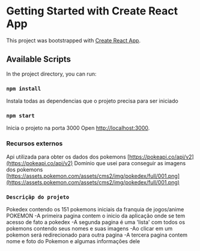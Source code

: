 # Getting Started with Create React App

This project was bootstrapped with [Create React App](https://github.com/facebook/create-react-app).

## Available Scripts

In the project directory, you can run:

### `npm install`

Instala todas as dependencias que o projeto precisa para ser iniciado
### `npm start`

Inicia o projeto na porta 3000
Open [http://localhost:3000](http://localhost:3000).

### Recursos externos

Api utilizada para obter os dados dos pokemons [https://pokeapi.co/api/v2](https://pokeapi.co/api/v2)
Dominio que usei para conseguir as imagens dos pokemons [https://assets.pokemon.com/assets/cms2/img/pokedex/full/001.png](https://assets.pokemon.com/assets/cms2/img/pokedex/full/001.png)

### `Descriçãp do projeto`

Pokedex contendo os 151 pokemons iniciais da franquia de jogos/anime POKEMON 
-A primeira pagina contem o inicio da aplicação onde se tem acesso de fato a pokedex
-A segunda pagina é uma 'lista' com todos os pokemons contendo seus nomes e suas imagens 
-Ao clicar em um pokemon será redirecionado para outra pagina
-A tercera pagina contem nome e foto do Pokemon e algumas informações dele
